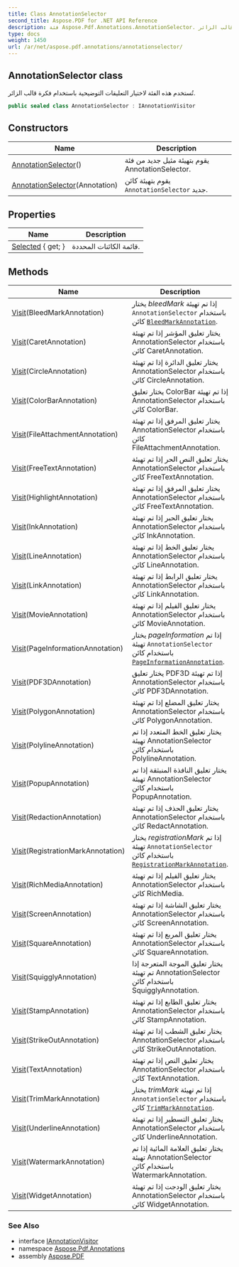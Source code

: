 ```yaml
---
title: Class AnnotationSelector
second_title: Aspose.PDF for .NET API Reference
description: فئة Aspose.Pdf.Annotations.AnnotationSelector. تُستخدم هذه الفئة لاختيار التعليقات التوضيحية باستخدام فكرة قالب الزائر
type: docs
weight: 1450
url: /ar/net/aspose.pdf.annotations/annotationselector/
---
```

## AnnotationSelector class

تُستخدم هذه الفئة لاختيار التعليقات التوضيحية باستخدام فكرة قالب الزائر.

```csharp
public sealed class AnnotationSelector : IAnnotationVisitor
```

## Constructors

| Name | Description |
| --- | --- |
| [AnnotationSelector](annotationselector/#constructor)() | يقوم بتهيئة مثيل جديد من فئة AnnotationSelector. |
| [AnnotationSelector](annotationselector/#constructor_1)(Annotation) | يقوم بتهيئة كائن `AnnotationSelector` جديد. |

## Properties

| Name | Description |
| --- | --- |
| [Selected](../../aspose.pdf.annotations/annotationselector/selected/) { get; } | قائمة الكائنات المحددة. |

## Methods

| Name | Description |
| --- | --- |
| [Visit](../../aspose.pdf.annotations/annotationselector/visit/#visit)(BleedMarkAnnotation) | يختار *bleedMark* إذا تم تهيئة `AnnotationSelector` باستخدام كائن [`BleedMarkAnnotation`](../bleedmarkannotation/). |
| [Visit](../../aspose.pdf.annotations/annotationselector/visit/#visit_1)(CaretAnnotation) | يختار تعليق المؤشر إذا تم تهيئة AnnotationSelector باستخدام كائن CaretAnnotation. |
| [Visit](../../aspose.pdf.annotations/annotationselector/visit/#visit_2)(CircleAnnotation) | يختار تعليق الدائرة إذا تم تهيئة AnnotationSelector باستخدام كائن CircleAnnotation. |
| [Visit](../../aspose.pdf.annotations/annotationselector/visit/#visit_3)(ColorBarAnnotation) | يختار تعليق ColorBar إذا تم تهيئة AnnotationSelector باستخدام كائن ColorBar. |
| [Visit](../../aspose.pdf.annotations/annotationselector/visit/#visit_4)(FileAttachmentAnnotation) | يختار تعليق المرفق إذا تم تهيئة AnnotationSelector باستخدام كائن FileAttachmentAnnotation. |
| [Visit](../../aspose.pdf.annotations/annotationselector/visit/#visit_5)(FreeTextAnnotation) | يختار تعليق النص الحر إذا تم تهيئة AnnotationSelector باستخدام كائن FreeTextAnnotation. |
| [Visit](../../aspose.pdf.annotations/annotationselector/visit/#visit_6)(HighlightAnnotation) | يختار تعليق المرفق إذا تم تهيئة AnnotationSelector باستخدام كائن FreeTextAnnotation. |
| [Visit](../../aspose.pdf.annotations/annotationselector/visit/#visit_7)(InkAnnotation) | يختار تعليق الحبر إذا تم تهيئة AnnotationSelector باستخدام كائن InkAnnotation. |
| [Visit](../../aspose.pdf.annotations/annotationselector/visit/#visit_8)(LineAnnotation) | يختار تعليق الخط إذا تم تهيئة AnnotationSelector باستخدام كائن LineAnnotation. |
| [Visit](../../aspose.pdf.annotations/annotationselector/visit/#visit_9)(LinkAnnotation) | يختار تعليق الرابط إذا تم تهيئة AnnotationSelector باستخدام كائن LinkAnnotation. |
| [Visit](../../aspose.pdf.annotations/annotationselector/visit/#visit_10)(MovieAnnotation) | يختار تعليق الفيلم إذا تم تهيئة AnnotationSelector باستخدام كائن MovieAnnotation. |
| [Visit](../../aspose.pdf.annotations/annotationselector/visit/#visit_11)(PageInformationAnnotation) | يختار *pageInformation* إذا تم تهيئة `AnnotationSelector` باستخدام كائن [`PageInformationAnnotation`](../pageinformationannotation/). |
| [Visit](../../aspose.pdf.annotations/annotationselector/visit/#visit_12)(PDF3DAnnotation) | يختار تعليق PDF3D إذا تم تهيئة AnnotationSelector باستخدام كائن PDF3DAnnotation. |
| [Visit](../../aspose.pdf.annotations/annotationselector/visit/#visit_13)(PolygonAnnotation) | يختار تعليق المضلع إذا تم تهيئة AnnotationSelector باستخدام كائن PolygonAnnotation. |
| [Visit](../../aspose.pdf.annotations/annotationselector/visit/#visit_14)(PolylineAnnotation) | يختار تعليق الخط المتعدد إذا تم تهيئة AnnotationSelector باستخدام كائن PolylineAnnotation. |
| [Visit](../../aspose.pdf.annotations/annotationselector/visit/#visit_15)(PopupAnnotation) | يختار تعليق النافذة المنبثقة إذا تم تهيئة AnnotationSelector باستخدام كائن PopupAnnotation. |
| [Visit](../../aspose.pdf.annotations/annotationselector/visit/#visit_16)(RedactionAnnotation) | يختار تعليق الحذف إذا تم تهيئة AnnotationSelector باستخدام كائن RedactAnnotation. |
| [Visit](../../aspose.pdf.annotations/annotationselector/visit/#visit_17)(RegistrationMarkAnnotation) | يختار *registrationMark* إذا تم تهيئة `AnnotationSelector` باستخدام كائن [`RegistrationMarkAnnotation`](../registrationmarkannotation/). |
| [Visit](../../aspose.pdf.annotations/annotationselector/visit/#visit_18)(RichMediaAnnotation) | يختار تعليق الفيلم إذا تم تهيئة AnnotationSelector باستخدام كائن RichMedia. |
| [Visit](../../aspose.pdf.annotations/annotationselector/visit/#visit_19)(ScreenAnnotation) | يختار تعليق الشاشة إذا تم تهيئة AnnotationSelector باستخدام كائن ScreenAnnotation. |
| [Visit](../../aspose.pdf.annotations/annotationselector/visit/#visit_20)(SquareAnnotation) | يختار تعليق المربع إذا تم تهيئة AnnotationSelector باستخدام كائن SquareAnnotation. |
| [Visit](../../aspose.pdf.annotations/annotationselector/visit/#visit_21)(SquigglyAnnotation) | يختار تعليق الموجة المتعرجة إذا تم تهيئة AnnotationSelector باستخدام كائن SquigglyAnnotation. |
| [Visit](../../aspose.pdf.annotations/annotationselector/visit/#visit_22)(StampAnnotation) | يختار تعليق الطابع إذا تم تهيئة AnnotationSelector باستخدام كائن StampAnnotation. |
| [Visit](../../aspose.pdf.annotations/annotationselector/visit/#visit_23)(StrikeOutAnnotation) | يختار تعليق الشطب إذا تم تهيئة AnnotationSelector باستخدام كائن StrikeOutAnnotation. |
| [Visit](../../aspose.pdf.annotations/annotationselector/visit/#visit_24)(TextAnnotation) | يختار تعليق النص إذا تم تهيئة AnnotationSelector باستخدام كائن TextAnnotation. |
| [Visit](../../aspose.pdf.annotations/annotationselector/visit/#visit_25)(TrimMarkAnnotation) | يختار *trimMark* إذا تم تهيئة `AnnotationSelector` باستخدام كائن [`TrimMarkAnnotation`](../trimmarkannotation/). |
| [Visit](../../aspose.pdf.annotations/annotationselector/visit/#visit_26)(UnderlineAnnotation) | يختار تعليق التسطير إذا تم تهيئة AnnotationSelector باستخدام كائن UnderlineAnnotation. |
| [Visit](../../aspose.pdf.annotations/annotationselector/visit/#visit_27)(WatermarkAnnotation) | يختار تعليق العلامة المائية إذا تم تهيئة AnnotationSelector باستخدام كائن WatermarkAnnotation. |
| [Visit](../../aspose.pdf.annotations/annotationselector/visit/#visit_28)(WidgetAnnotation) | يختار تعليق الودجت إذا تم تهيئة AnnotationSelector باستخدام كائن WidgetAnnotation. |

### See Also

* interface [IAnnotationVisitor](../iannotationvisitor/)
* namespace [Aspose.Pdf.Annotations](../../aspose.pdf.annotations/)
* assembly [Aspose.PDF](../../)